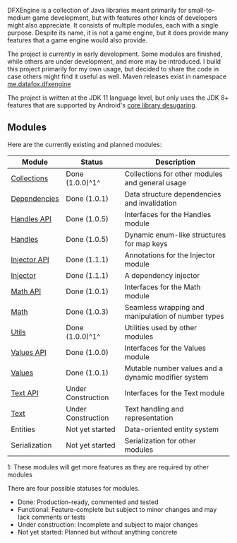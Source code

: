 DFXEngine is a collection of Java libraries meant primarily for small-to-medium game 
development, but with features other kinds of developers might also appreciate. It
consists of multiple modules, each with a single purpose. Despite its name, it is not
a game engine, but it does provide many features that a game engine would also provide.

The project is currently in early development. Some modules are finished, while others
are under development, and more may be introduced. I build this project primarily for 
my own usage, but decided to share the code in case others might find it useful as well.
Maven releases exist in namespace 
[me.datafox.dfxengine](https://central.sonatype.com/namespace/me.datafox.dfxengine)

The project is written at the JDK 11 language level, but only uses the JDK 8+ features
that are supported by Android's 
[core library desugaring](https://developer.android.com/studio/write/java8-support).

## Modules

Here are the currently existing and planned modules:

| Module                       | Status             | Description                                         |
|------------------------------|--------------------|-----------------------------------------------------|
| [Collections](collections)   | Done (1.0.0)^1^    | Collections for other modules and general usage     |
| [Dependencies](dependencies) | Done (1.0.1)       | Data structure dependencies and invalidation        |
| [Handles API](handles-api)   | Done (1.0.5)       | Interfaces for the Handles module                   |
| [Handles](handles)           | Done (1.0.5)       | Dynamic enum-like structures for map keys           |
| [Injector API](injector-api) | Done (1.1.1)       | Annotations for the Injector module                 |
| [Injector](injector)         | Done (1.1.1)       | A dependency injector                               |
| [Math API](math-api)         | Done (1.0.1)       | Interfaces for the Math module                      |
| [Math](math)                 | Done (1.0.3)       | Seamless wrapping and manipulation of number types  |
| [Utils](utils)               | Done (1.0.0)^1^    | Utilities used by other modules                     |
| [Values API](values-api)     | Done (1.0.0)       | Interfaces for the Values module                    |
| [Values](values)             | Done (1.0.1)       | Mutable number values and a dynamic modifier system |
| [Text API](text-api)         | Under Construction | Interfaces for the Text module                      |
| [Text](text)                 | Under Construction | Text handling and representation                    |
| Entities                     | Not yet started    | Data-oriented entity system                         |
| Serialization                | Not yet started    | Serialization for other modules                     |

1: These modules will get more features as they are required by other modules

There are four possible statuses for modules.

 - Done: Production-ready, commented and tested
 - Functional: Feature-complete but subject to minor changes and may lack comments or tests
 - Under construction: Incomplete and subject to major changes
 - Not yet started: Planned but without anything concrete

